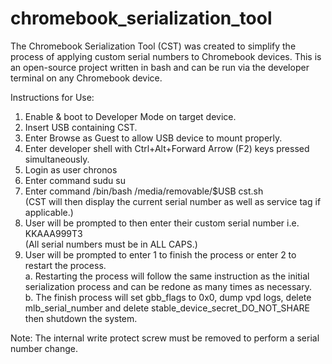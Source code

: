 # chromebook_serialization_tool
The Chromebook Serialization Tool (CST) was created to simplify the process of applying custom serial numbers to Chromebook devices. This is an open-source project written in bash and can be run via the developer terminal on any Chromebook device. 

Instructions for Use:
1.	Enable & boot to Developer Mode on target device.
2.	Insert USB containing CST.
3.	Enter Browse as Guest to allow USB device to mount properly.
4.	Enter developer shell with Ctrl+Alt+Forward Arrow (F2) keys pressed simultaneously. 
5.	Login as user chronos
6.	Enter command sudu su
7.	Enter command /bin/bash /media/removable/$USB cst.sh
</br>(CST will then display the current serial number as well as service tag if applicable.)
8.	User will be prompted to then enter their custom serial number i.e. KKAAA999T3
</br>(All serial numbers must be in ALL CAPS.)
9.	User will be prompted to enter 1 to finish the process or enter 2 to restart the process.
</br>a.	Restarting the process will follow the same instruction as the initial serialization process and can be redone as many times as necessary.
</br>b.	The finish process will set gbb_flags to 0x0, dump vpd logs, delete mlb_serial_number and delete stable_device_secret_DO_NOT_SHARE then shutdown the system. 

Note: The internal write protect screw must be removed to perform a serial number change. 
